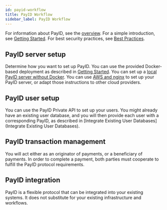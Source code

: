 ```yaml
---
id: payid-workflow
title: PayID Workflow
sidebar_label: PayID Workflow
---
```


For information about PayID, see the [overview](payid-overview).
For a simple introduction, see [Getting Started](getting-started).
For best security practices, see [Best Practices](payid-best-practices).

## PayID server setup

Determine how you want to set up PayID. You can use the provided Docker-based deployment as described in [Getting Started](getting-started). You can set up a [local PayID server without Docker](local-deployment). You can use [AWS and nginx](remote-deployment) to set up your PayID server, or adapt those instructions to other cloud providers.  

## PayID user setup

You can use the PayID Private API to set up your users. You might already have an existing user database, and you will then provide each user with a corresponding PayID, as described in [Integrate Existing User Databases](Integrate Existing User Databases).

## PayID transaction management

You will act either as an originator of payments, or a beneficiary of payments. In order to complete a payment, both parties must cooperate to fulfill the PayID protocol requirements.

## PayID integration

PayID is a flexible protocol that can be integrated into your existing systems. It does not substitute for your existing infrastructure and workflows.
